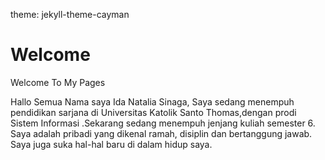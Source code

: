theme: jekyll-theme-cayman
# Welcome
Welcome To My Pages

Hallo Semua 
   Nama saya Ida Natalia Sinaga,
   Saya sedang menempuh pendidikan sarjana di Universitas Katolik Santo Thomas,dengan prodi Sistem Informasi .Sekarang sedang menempuh jenjang kuliah semester 6.
   Saya adalah pribadi yang dikenal ramah, disiplin dan
   bertanggung jawab. Saya juga suka hal-hal baru di dalam hidup saya. 
